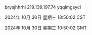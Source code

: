 brysjhhrhl 219.139.197.74 yqqlmgsycl

2024年 10月 30日 星期三 18:50:02 CST

2024年 10月 30日 星期三 10:50:02 GMT
